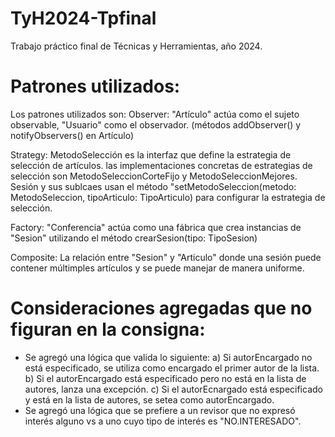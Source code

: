 # TyH2024-Tpfinal
Trabajo práctico final de Técnicas y Herramientas, año 2024.

# Patrones utilizados:

Los patrones utilizados son:
Observer: "Artículo" actúa como el sujeto observable, "Usuario" como el observador. (métodos addObserver() y notifyObservers() en Artículo)

Strategy: MetodoSelección es la interfaz que define la estrategia de selección de artículos. las implementaciones concretas de estrategias de selección son MetodoSeleccionCorteFijo y MetodoSeleccionMejores.
Sesión y sus sublcaes usan el método "setMetodoSeleccion(metodo: MetodoSeleccion, tipoArticulo: TipoArticulo) para configurar la estrategia de selección.

Factory: "Conferencia" actúa como una fábrica que crea instancias de "Sesion" utilizando el método crearSesion(tipo: TipoSesion)

Composite: La relación entre "Sesion" y "Articulo" donde una sesión puede contener múltimples artículos y se puede manejar de manera uniforme.


# Consideraciones agregadas que no figuran en la consigna:

- Se agregó una lógica que valida lo siguiente: 
a) Si autorEncargado no está especificado, se utiliza como encargado el primer autor de la lista.
b) Si el autorEncargado está especificado pero no está en la lista de autores, lanza una excepción.
c) Si el autorEcnargado está especificado y está en la lista de autores, se setea como autorEncargado.
- Se agregó una lógica que se prefiere a un revisor que no expresó interés alguno vs a uno cuyo tipo de interés es "NO.INTERESADO".
